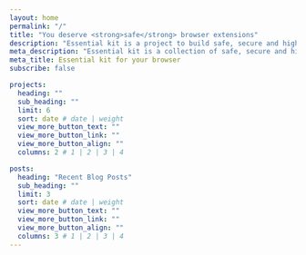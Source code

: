 ```yaml
---
layout: home
permalink: "/"
title: "You deserve <strong>safe</strong> browser extensions"
description: "Essential kit is a project to build safe, secure and high-quality alternatives to critical browser extensions for today's internet users."
meta_description: "Essential kit is a collection of safe, secure and high-quality browser extensions"
meta_title: Essential kit for your browser
subscribe: false

projects:
  heading: ""
  sub_heading: ""
  limit: 6
  sort: date # date | weight
  view_more_button_text: ""
  view_more_button_link: ""
  view_more_button_align: ""
  columns: 2 # 1 | 2 | 3 | 4

posts:
  heading: "Recent Blog Posts"
  sub_heading: ""
  limit: 3
  sort: date # date | weight
  view_more_button_text: ""
  view_more_button_link: ""
  view_more_button_align: ""
  columns: 3 # 1 | 2 | 3 | 4
---
```

